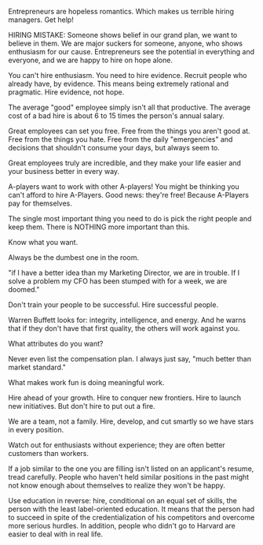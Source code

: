 
Entrepreneurs are hopeless romantics. Which makes us terrible hiring managers. Get help!

HIRING MISTAKE: Someone shows belief in our grand plan, we want to believe in them. We are major suckers for someone, anyone, who shows enthusiasm for our cause. Entrepreneurs see the potential in everything and everyone, and we are happy to hire on hope alone.

You can't hire enthusiasm. You need to hire evidence. Recruit people who already have, by evidence. This means being extremely rational and pragmatic. Hire evidence, not hope.

The average "good" employee simply isn't all that productive. The average cost of a bad hire is about 6 to 15 times the person's annual salary.

Great employees can set you free. Free from the things you aren't good at. Free from the things you hate. Free from the daily "emergencies" and decisions that shouldn't consume your days, but always seem to.

Great employees truly are incredible, and they make your life easier and your business better in every way.

A-players want to work with other A-players! You might be thinking you can't afford to hire A-Players. Good news: they're free! Because A-Players pay for themselves.

The single most important thing you need to do is pick the right people and keep them. There is NOTHING more important than this.

Know what you want.

Always be the dumbest one in the room.

"if I have a better idea than my Marketing Director, we are in trouble. If I solve a problem my CFO has been stumped with for a week, we are doomed."

Don't train your people to be successful. Hire successful people.

Warren Buffett looks for: integrity, intelligence, and energy. And he warns that if they don't have that first quality, the others will work against you.

What attributes do you want?

Never even list the compensation plan. I always just say, "much better than market standard."

What makes work fun is doing meaningful work.

Hire ahead of your growth. Hire to conquer new frontiers. Hire to launch new initiatives. But don't hire to put out a fire.

We are a team, not a family. Hire, develop, and cut smartly so we have stars in every position.

Watch out for enthusiasts without experience; they are often better customers than workers.

If a job similar to the one you are filling isn't listed on an applicant's resume, tread carefully. People who haven't held similar positions in the past might not know enough about themselves to realize they won't be happy.

Use education in reverse: hire, conditional on an equal set of skills, the person with the least label-oriented education. It means that the person had to succeed in spite of the credentialization of his competitors and overcome more serious hurdles. In addition, people who didn't go to Harvard are easier to deal with in real life.
